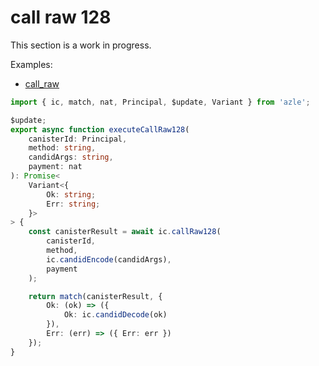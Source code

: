 # call raw 128

This section is a work in progress.

Examples:

-   [call_raw](https://github.com/demergent-labs/azle/tree/main/examples/call_raw)

```typescript
import { ic, match, nat, Principal, $update, Variant } from 'azle';

$update;
export async function executeCallRaw128(
    canisterId: Principal,
    method: string,
    candidArgs: string,
    payment: nat
): Promise<
    Variant<{
        Ok: string;
        Err: string;
    }>
> {
    const canisterResult = await ic.callRaw128(
        canisterId,
        method,
        ic.candidEncode(candidArgs),
        payment
    );

    return match(canisterResult, {
        Ok: (ok) => ({
            Ok: ic.candidDecode(ok)
        }),
        Err: (err) => ({ Err: err })
    });
}
```
